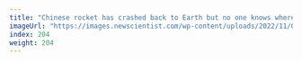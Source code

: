 ```yaml
---
title: "Chinese rocket has crashed back to Earth but no one knows where"
imageUrl: "https://images.newscientist.com/wp-content/uploads/2022/11/04110728/SEI_132200244.jpg?width=600"
index: 204
weight: 204
---
```


